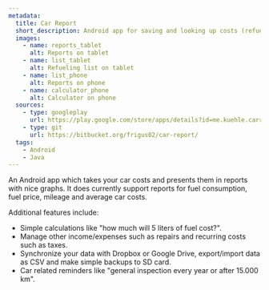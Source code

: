 ```yaml
---
metadata:
  title: Car Report
  short_description: Android app for saving and looking up costs (refuelings, ...) of your car.
  images:
    - name: reports_tablet
      alt: Reports on tablet
    - name: list_tablet
      alt: Refueling list on tablet
    - name: list_phone
      alt: Reports on phone
    - name: calculator_phone
      alt: Calculator on phone
  sources:
    - type: googleplay
      url: https://play.google.com/store/apps/details?id=me.kuehle.carreport
    - type: git
      url: https://bitbucket.org/frigus02/car-report/
  tags:
    - Android
    - Java
---
```


An Android app which takes your car costs and presents them in
reports with nice graphs. It does currently support reports for fuel
consumption, fuel price, mileage and average car costs.

Additional features include:

- Simple calculations like "how much will 5 liters of fuel cost?".
- Manage other income/expenses such as repairs and recurring costs such as taxes.
- Synchronize your data with Dropbox or Google Drive, export/import data as CSV and make simple backups to SD card.
- Car related reminders like "general inspection every year or after 15.000 km".
